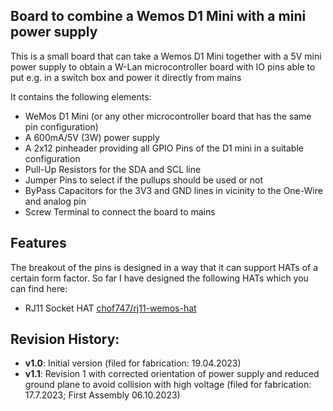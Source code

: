 ## Board to combine a Wemos D1 Mini with a mini power supply

This is a small board that can take a Wemos D1 Mini  together with a 5V mini power supply to obtain a W-Lan microcontroller board with IO pins able to put e.g. in a switch box and power it
directly from mains

It contains the following elements:

- WeMos D1 Mini (or any other microcontroller board that has the same pin configuration)
- A 600mA/5V (3W) power supply 
- A 2x12 pinheader providing all GPIO Pins of the D1 mini in a suitable configuration
- Pull-Up Resistors for the SDA and SCL line
- Jumper Pins to select if the pullups should be used or not
- ByPass Capacitors for the 3V3 and GND lines in vicinity to the One-Wire and analog pin
- Screw Terminal to connect the board to mains

## Features

The breakout of the pins is designed in a way that it can support HATs of a certain form factor. So far I have designed the following HATs which you can find here:

- RJ11 Socket HAT [chof747/rj11-wemos-hat](https://github.com/chof747/rj11-wemos-hat)

## Revision History:

- **v1.0**: Initial version (filed for fabrication: 19.04.2023)
- **v1.1**: Revision 1 with corrected orientation of power supply and reduced ground plane to avoid collision with high voltage (filed for fabrication: 17.7.2023; First Assembly 06.10.2023)


